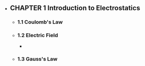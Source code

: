 - ## CHAPTER 1 Introduction to Electrostatics
	- ### 1.1 Coulomb's Law
	- ### 1.2 Electric Field
		-
	- ### 1.3 Gauss's Law